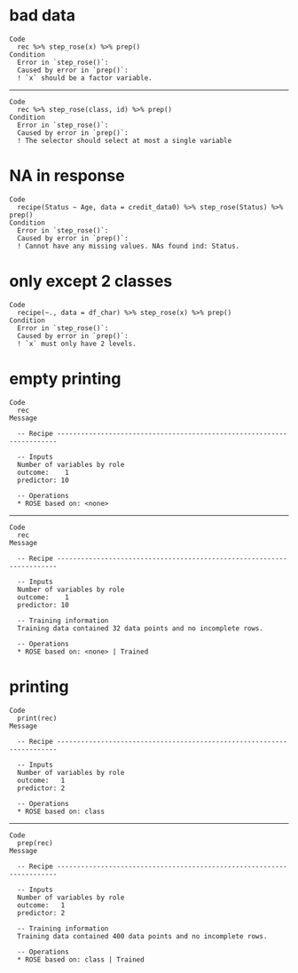 # bad data

    Code
      rec %>% step_rose(x) %>% prep()
    Condition
      Error in `step_rose()`:
      Caused by error in `prep()`:
      ! `x` should be a factor variable.

---

    Code
      rec %>% step_rose(class, id) %>% prep()
    Condition
      Error in `step_rose()`:
      Caused by error in `prep()`:
      ! The selector should select at most a single variable

# NA in response

    Code
      recipe(Status ~ Age, data = credit_data0) %>% step_rose(Status) %>% prep()
    Condition
      Error in `step_rose()`:
      Caused by error in `prep()`:
      ! Cannot have any missing values. NAs found ind: Status.

# only except 2 classes

    Code
      recipe(~., data = df_char) %>% step_rose(x) %>% prep()
    Condition
      Error in `step_rose()`:
      Caused by error in `prep()`:
      ! `x` must only have 2 levels.

# empty printing

    Code
      rec
    Message
      
      -- Recipe ----------------------------------------------------------------------
      
      -- Inputs 
      Number of variables by role
      outcome:    1
      predictor: 10
      
      -- Operations 
      * ROSE based on: <none>

---

    Code
      rec
    Message
      
      -- Recipe ----------------------------------------------------------------------
      
      -- Inputs 
      Number of variables by role
      outcome:    1
      predictor: 10
      
      -- Training information 
      Training data contained 32 data points and no incomplete rows.
      
      -- Operations 
      * ROSE based on: <none> | Trained

# printing

    Code
      print(rec)
    Message
      
      -- Recipe ----------------------------------------------------------------------
      
      -- Inputs 
      Number of variables by role
      outcome:   1
      predictor: 2
      
      -- Operations 
      * ROSE based on: class

---

    Code
      prep(rec)
    Message
      
      -- Recipe ----------------------------------------------------------------------
      
      -- Inputs 
      Number of variables by role
      outcome:   1
      predictor: 2
      
      -- Training information 
      Training data contained 400 data points and no incomplete rows.
      
      -- Operations 
      * ROSE based on: class | Trained

